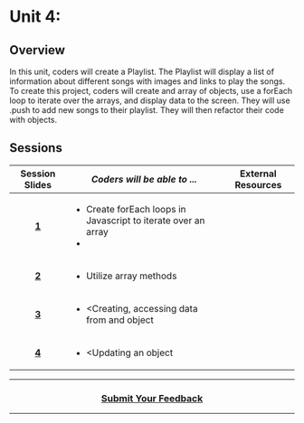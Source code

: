 # Unit 4:

## Overview
In this unit, coders will create a Playlist. The Playlist will display a list of information about different songs with images and links to play the songs. To create this project, coders will create and array of objects, use a forEach loop to iterate over the arrays, and display data to the screen. They will use .push to add new songs to their playlist. They will then refactor their code with objects.

## Sessions 
|Session Slides|*Coders will be able to ...*|External Resources|
|:-------:|-------|:-------:|
|[**1**](https://docs.google.com/presentation/d/1g_ql4mImbMm5bGUQ0DEsDBG8XEUquMz6_AR2IfPY4mI/edit#slide=id.g557d3cfcd8_0_209)|<ul><li>Create forEach loops in Javascript to iterate over an array<li></ul>||
|[**2**](https://drive.google.com/open?id=16w2Ccxayv5ZFtuUY89_G_QoEIghi3D09jNMnEyl48Cg)|<ul><li>Utilize array methods</li></ul>||
|[**3**](https://drive.google.com/open?id=1OiuILwAWguKwWo3ZnMCH-CW4pJObWswvG3wVyLmIj0E)|<ul><li><Creating, accessing data from and object</li></ul>||
|[**4**](https://drive.google.com/open?id=1CVrx44battLmSPY7qPh8_lzBijrjZrhPVoAemoNTcN0)|<ul><li><Updating an object</li></ul>|| 

----
<h3 align="center"><a href="https://docs.google.com/forms/d/e/1FAIpQLSeLpI-m6UKvIxk97F8R1iidFRaYXJ3dfcUuIjx2Pz0WMfO1SA/viewform">Submit Your Feedback</a>  </h3>

----
